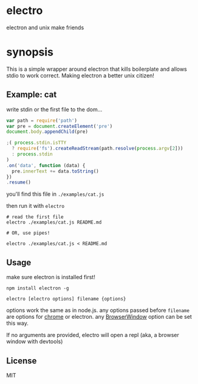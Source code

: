 # electro

electron and unix make friends

# synopsis

This is a simple wrapper around electron that kills boilerplate and allows stdio to work correct.
Making electron a better unix citizen!

## Example: cat

write stdin or the first file to the dom...

``` js
var path = require('path')
var pre = document.createElement('pre')
document.body.appendChild(pre)

;( process.stdin.isTTY
  ? require('fs').createReadStream(path.resolve(process.argv[2]))
  : process.stdin
)
.on('data', function (data) {
  pre.innerText += data.toString()
})
.resume()
```

you'll find this file in `./examples/cat.js`

then run it with `electro`

```
# read the first file
electro ./examples/cat.js README.md

# OR, use pipes!

electro ./examples/cat.js < README.md

```

## Usage

make sure electron is installed first!

`npm install electron -g`

```
electro [electro options] filename {options}
```
options work the same as in node.js.
any options passed before `filename` are options for
[chrome](http://electron.atom.io/docs/v0.31.0/api/chrome-command-line-switches/) or electron.
any [BrowserWindow](http://electron.atom.io/docs/v0.31.0/api/browser-window/#new-browserwindow-options) option can be set this way.

If no arguments are provided, electro will open a repl (aka, a browser window with devtools)


## License

MIT
